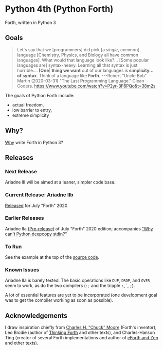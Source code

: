 # Python 4th (Python Forth)

Forth, written in Python 3

## Goals

> Let's say that we [programmers] did pick [a _single_, common] language [Chemistry, Physics, and Biology all have common languages].
> What would that language look like?...
> [Some popular languages are] syntax-heavy.
> Learning all that syntax is just horrible....
> **[One] thing we want** out of our languages is **simplicity... of syntax**.
> Think of a language like **Forth**. ---Robert "Uncle Bob" Martin (2020-03-31) "The Last Programming Language." Clean Coders. https://www.youtube.com/watch?v=P2yr-3F6PQo&t=38m2s

The goals of Python Forth include:

- actual freedom,
- low barrier to entry,
- extreme simplicity

## Why?

[Why](https://github.com/dmparrishphd/Python4th/blob/master/Doc/Why/why.MD) write Forth in Python 3?

## Releases

### Next Release

Ariadne III will be aimed at a leaner, simpler code base.

### Current Release: Ariadne IIb

[Released](https://github.com/dmparrishphd/Python4th/tree/master/2b) for July "Forth" 2020.

### Earlier Releases

Ariadne IIa [(Pre-release)](https://github.com/dmparrishphd/Python4th/tree/master/2a) of July "Forth" 2020 edition;
accompanies ["Why can't Python deepcopy stdin?"](https://stackoverflow.com/questions/62373655/why-cant-python-deepcopy-stdin)

### To Run

See the example at the top of the [source code](https://github.com/dmparrishphd/Python4th/blob/master/2a/ariadne2a.py).

### Known Issues

Ariadne IIa is barely tested. The basic operations like `DUP`, `DROP`, and `OVER` seem to work, as do the two compilers (`:;` and the tripple `:`, \`, `;`).

A lot of essential features are yet to be incorporated (one development goal was to get the compiler working as soon as possible).

## Acknowledgements

I draw inspiration chiefly from [Charles H. "Chuck" Moore](https://www.youtube.com/watch?v=tb0_V7Tc5MU) (Forth's inventor), Leo Brodie (author of [Thinking Forth](http://thinking-forth.sourceforge.net/) and other texts), and Charles-Hanson Ting (creator of several Forth implementations and author of [eForth and Zen](https://www.amazon.com/eForth-Zen-32-bit-86eForth-Visual-ebook/dp/B06VXR1TX3/) and other texts).
